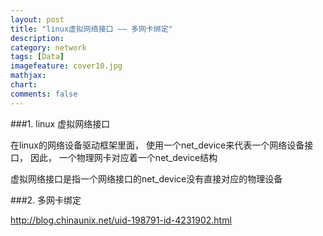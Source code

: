 ```yaml
---
layout: post
title: "linux虚拟网络接口 —— 多网卡绑定"
description:
category: network
tags: [Data]
imagefeature: cover10.jpg
mathjax: 
chart:
comments: false
---
```


###1. linux 虚拟网络接口

在linux的网络设备驱动框架里面， 使用一个net_device来代表一个网络设备接口， 因此， 一个物理网卡对应着一个net_device结构

虚拟网络接口是指一个网络接口的net_device没有直接对应的物理设备

###2. 多网卡绑定

http://blog.chinaunix.net/uid-198791-id-4231902.html